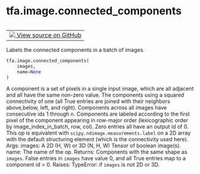 <div itemscope itemtype="http://developers.google.com/ReferenceObject">
<meta itemprop="name" content="tfa.image.connected_components" />
<meta itemprop="path" content="Stable" />
</div>

# tfa.image.connected_components

<!-- Insert buttons and diff -->

<table class="tfo-notebook-buttons tfo-api" align="left">

<td>
  <a target="_blank" href="https://github.com/tensorflow/addons/tree/r0.7/tensorflow_addons/image/connected_components.py#L29-L96">
    <img src="https://www.tensorflow.org/images/GitHub-Mark-32px.png" />
    View source on GitHub
  </a>
</td></table>



<!-- Equality marker -->
Labels the connected components in a batch of images.

``` python
tfa.image.connected_components(
    images,
    name=None
)
```



<!-- Placeholder for "Used in" -->

A component is a set of pixels in a single input image, which are
all adjacent     and all have the same non-zero value. The components
using a squared connectivity of one (all True entries are joined with
their neighbors above,below, left, and right). Components across all
images have consecutive ids 1 through n.
Components are labeled according to the first pixel of the
component appearing in row-major order (lexicographic order by
image_index_in_batch, row, col).
Zero entries all have an output id of 0.
This op is equivalent with `scipy.ndimage.measurements.label`
on a 2D array with the default structuring element
(which is the connectivity used here).
Args:
  images: A 2D (H, W) or 3D (N, H, W) Tensor of boolean image(s).
  name: The name of the op.
Returns:
  Components with the same shape as `images`.
  False entries in `images` have value 0, and
  all True entries map to a component id > 0.
Raises:
  TypeError: if `images` is not 2D or 3D.

